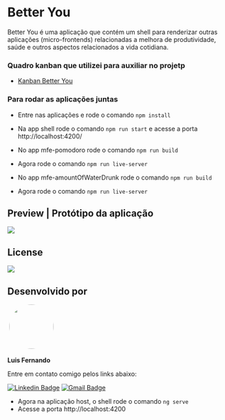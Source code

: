 # Better You

Better You é uma aplicação que contém um shell para renderizar outras aplicações (micro-frontends) relacionadas a melhora de produtividade, saúde e outros aspectos relacionados a vida cotidiana.

### Quadro kanban que utilizei para auxiliar no projetp
- <a href="">Kanban Better You</a>

### Para rodar as aplicações juntas
- Entre nas aplicações e rode o comando ``npm install``
- Na app shell rode o comando ``npm run start`` e acesse a porta http://localhost:4200/

- No app mfe-pomodoro rode o comando ``npm run build``
- Agora rode o comando ``npm run live-server``

- No app mfe-amountOfWaterDrunk rode o comando ``npm run build``
- Agora rode o comando ``npm run live-server``

## Preview | Protótipo da aplicação
<img src="![Uploading image.png…]()
">

## License
<img src="https://img.shields.io/github/license/luisfernandodass/beter-you"/>

## Desenvolvido por
 <img style="border-radius: 50%;" src="https://avatars.githubusercontent.com/u/67171626?s=460&u=609fc063322b859752a5675bd4e17657e650a389&v=4" width="100px;" alt=""/>  

<b>Luis Fernando</b>  

Entre em contato comigo pelos links abaixo:

[![Linkedin Badge](https://img.shields.io/badge/-Luis-blue?style=flat-square&logo=Linkedin&logoColor=white&link=https://www.linkedin.com/in/luisfernando/)](https://www.linkedin.com/in/luisfernando/) [![Gmail Badge](https://img.shields.io/badge/-luisfernandodass@gmail.com-c14438?style=flat-square&logo=Gmail&logoColor=white&link=mailto:luisfernandodass@gmail.com)](mailto:luisfernandodass@gmail.com)

- Agora na aplicação host, o shell rode o comando ``ng serve``
- Acesse a porta http://localhost:4200
